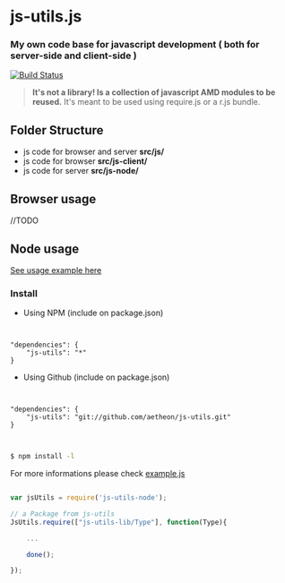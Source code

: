 
# js-utils.js

### My own code base for javascript development ( both for server-side and client-side )
[![Build Status](https://travis-ci.org/aetheon/js-utils.png?branch=master)](https://travis-ci.org/aetheon/js-utils)

> **It's not a library! Is a collection of javascript AMD modules to be reused.** 
> It's meant to be used using require.js or a r.js bundle.

## Folder Structure

*   js code for browser and server **src/js/**
*   js code for browser **src/js-client/**
*   js code for server **src/js-node/**


## Browser usage

//TODO

## Node usage

[See usage example here](https://github.com/aetheon/js-utils-node-example)


### Install


*   Using NPM (include on package.json)


```


"dependencies": {
    "js-utils": "*"
}

```

*   Using Github (include on package.json)


```


"dependencies": {
    "js-utils": "git://github.com/aetheon/js-utils.git"
}

```

``` bash


$ npm install -l

```

For more informations please check [example.js](blob/master/example.js)


``` js

var jsUtils = require('js-utils-node');

// a Package from js-utils
JsUtils.require(["js-utils-lib/Type"], function(Type){

    ...

    done();

});

```


